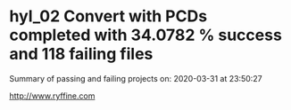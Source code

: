 # hyl_02 Convert with PCDs completed with 34.0782 % success and 118 failing files

Summary of passing and failing projects on: 2020-03-31 at 23:50:27

http://www.ryffine.com
